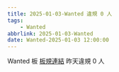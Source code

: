 ```yaml
---
title: 2025-01-03-Wanted 違規 0 人
tags:
    - Wanted
abbrlink: 2025-01-03-Wanted
date: Wanted-2025-01-03 12:00:00
---
```

Wanted 板 [板規連結](https://www.ptt.cc/bbs/Wanted/M.1608829773.A.D3B.html)
昨天違規 0 人
